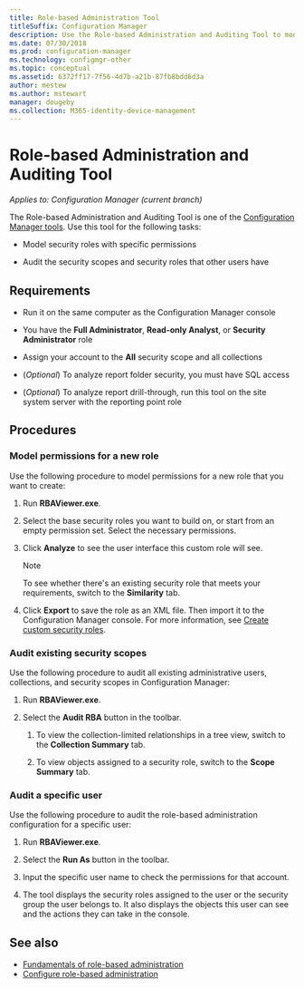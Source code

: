 ```yaml
---
title: Role-based Administration Tool
titleSuffix: Configuration Manager
description: Use the Role-based Administration and Auditing Tool to model and audit security roles and scopes in Configuration Manager.
ms.date: 07/30/2018
ms.prod: configuration-manager
ms.technology: configmgr-other
ms.topic: conceptual
ms.assetid: 6372ff17-7f56-4d7b-a21b-87fb8bdd6d3a
author: mestew
ms.author: mstewart
manager: dougeby
ms.collection: M365-identity-device-management
---
```


# Role-based Administration and Auditing Tool

*Applies to: Configuration Manager (current branch)*

The Role-based Administration and Auditing Tool is one of the [Configuration Manager tools](/sccm/core/support/tools). Use this tool for the following tasks:

- Model security roles with specific permissions  

- Audit the security scopes and security roles that other users have



## Requirements

- Run it on the same computer as the Configuration Manager console  

- You have the **Full Administrator**, **Read-only Analyst**, or **Security Administrator** role  

- Assign your account to the **All** security scope and all collections  

- (*Optional*) To analyze report folder security, you must have SQL access  

- (*Optional*) To analyze report drill-through, run this tool on the site system server with the reporting point role



## Procedures


### Model permissions for a new role

Use the following procedure to model permissions for a new role that you want to create: 

1. Run **RBAViewer.exe**.  

2. Select the base security roles you want to build on, or start from an empty permission set. Select the necessary permissions.  

3. Click **Analyze** to see the user interface this custom role will see.  

    > [!Note]  
    > To see whether there's an existing security role that meets your requirements, switch to the **Similarity** tab.  

4. Click **Export** to save the role as an XML file. Then import it to the Configuration Manager console. For more information, see [Create custom security roles](/sccm/core/servers/deploy/configure/configure-role-based-administration#BKMK_CreateSecRole).


### Audit existing security scopes

Use the following procedure to audit all existing administrative users, collections, and security scopes in Configuration Manager:

1. Run **RBAViewer.exe**.  

2. Select the **Audit RBA** button in the toolbar.  

    1. To view the collection-limited relationships in a tree view, switch to the **Collection Summary** tab.  

    2. To view objects assigned to a security role, switch to the **Scope Summary** tab.  


### Audit a specific user

Use the following procedure to audit the role-based administration configuration for a specific user:

1. Run **RBAViewer.exe**.  

2. Select the **Run As** button in the toolbar.  

3. Input the specific user name to check the permissions for that account.  

4. The tool displays the security roles assigned to the user or the security group the user belongs to. It also displays the objects this user can see and the actions they can take in the console.  



## See also

- [Fundamentals of role-based administration](/sccm/core/understand/fundamentals-of-role-based-administration)
- [Configure role-based administration](/sccm/core/servers/deploy/configure/configure-role-based-administration)

